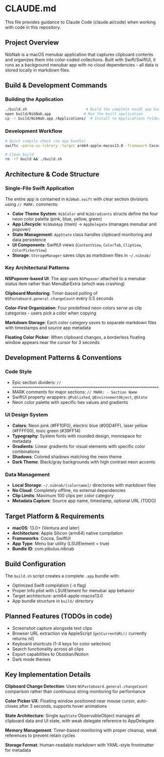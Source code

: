 # CLAUDE.md

This file provides guidance to Claude Code (claude.ai/code) when working with code in this repository.

## Project Overview

NibNab is a macOS menubar application that captures clipboard contents and organizes them into color-coded collections. Built with Swift/SwiftUI, it runs as a background menubar app with no cloud dependencies - all data is stored locally in markdown files.

## Build & Development Commands

### Building the Application
```bash
./build.sh                           # Build the complete macOS app bundle
open build/NibNab.app               # Run the built application
cp -r build/NibNab.app /Applications/  # Install to Applications folder
```

### Development Workflow
```bash
# Quick compile check (no app bundle)
swiftc -parse-as-library -target arm64-apple-macos13.0 -framework Cocoa -framework SwiftUI NibNab.swift

# Clean build
rm -rf build && ./build.sh
```

## Architecture & Code Structure

### Single-File Swift Application
The entire app is contained in `NibNab.swift` with clear section divisions using `// MARK:` comments:

- **Color Theme System**: `NibColor` and `NibGradients` structs define the four neon color palette (pink, blue, yellow, green)
- **App Lifecycle**: `NibNabApp` (main) → `AppDelegate` (manages menubar and popover)
- **State Management**: `AppState` class handles clipboard monitoring and data persistence
- **UI Components**: SwiftUI views (`ContentView`, `ColorTab`, `ClipView`, `ColorPickerView`)
- **Storage**: `StorageManager` saves clips as markdown files in `~/.nibnab/`

### Key Architectural Patterns

**NSPopover-based UI**: The app uses `NSPopover` attached to a menubar status item rather than MenuBarExtra (which was crashing)

**Clipboard Monitoring**: Timer-based polling of `NSPasteboard.general.changeCount` every 0.5 seconds

**Color-First Organization**: Four predefined neon colors serve as clip categories - users pick a color when copying

**Markdown Storage**: Each color category saves to separate markdown files with timestamps and source app metadata

**Floating Color Picker**: When clipboard changes, a borderless floating window appears near the cursor for 3 seconds

## Development Patterns & Conventions

### Code Style
- Epic section dividers: `// ===================================================================`
- MARK comments for major sections: `// MARK: - Section Name`
- SwiftUI property wrappers: `@Published`, `@EnvironmentObject`, `@State`
- Neon color palette with specific hex values and gradients

### UI Design System
- **Colors**: Neon pink (#FF10F0), electric blue (#00D4FF), laser yellow (#FFFF00), toxic green (#39FF14)
- **Typography**: System fonts with rounded design, monospace for metadata
- **Gradients**: Linear gradients for visual elements with specific color combinations
- **Shadows**: Colored shadows matching the neon theme
- **Dark Theme**: Black/gray backgrounds with high contrast neon accents

### Data Management
- **Local Storage**: `~/.nibnab/[colorname]/` directories with markdown files
- **No Cloud**: Completely offline, no external dependencies
- **Clip Limits**: Maximum 100 clips per color category
- **Metadata Capture**: Source app name, timestamp, optional URL (TODO)

## Target Platform & Requirements

- **macOS**: 13.0+ (Ventura and later)
- **Architecture**: Apple Silicon (arm64) native compilation
- **Frameworks**: Cocoa, SwiftUI
- **App Type**: Menu bar utility (LSUIElement = true)
- **Bundle ID**: com.pibulus.nibnab

## Build Configuration

The `build.sh` script creates a complete `.app` bundle with:
- Optimized Swift compilation (`-O` flag)
- Proper Info.plist with LSUIElement for menubar app behavior
- Target architecture: arm64-apple-macos13.0
- App bundle structure in `build/` directory

## Planned Features (TODOs in code)

- Screenshot capture alongside text clips
- Browser URL extraction via AppleScript (`getCurrentURL()` currently returns nil)
- Keyboard shortcuts (1-4 keys for color selection)
- Search functionality across all clips
- Export capabilities to Obsidian/Notion
- Dark mode themes

## Key Implementation Details

**Clipboard Change Detection**: Uses `NSPasteboard.general.changeCount` comparison rather than continuous string monitoring for performance

**Color Picker UX**: Floating window positioned near mouse cursor, auto-closes after 3 seconds, supports hover animations

**State Architecture**: Single `AppState` ObservableObject manages all clipboard data and UI state, with weak delegate reference to AppDelegate

**Memory Management**: Timer-based monitoring with proper cleanup, weak references to prevent retain cycles

**Storage Format**: Human-readable markdown with YAML-style frontmatter for metadata